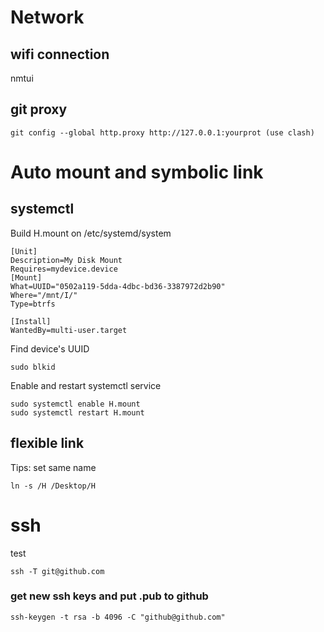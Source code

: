 


# Network   

## wifi connection
nmtui

## git proxy    

```
git config --global http.proxy http://127.0.0.1:yourprot (use clash)
```
# Auto mount and symbolic link

## systemctl
Build H.mount on /etc/systemd/system 
```H.mount
[Unit]
Description=My Disk Mount
Requires=mydevice.device
[Mount]
What=UUID="0502a119-5dda-4dbc-bd36-3387972d2b90"
Where="/mnt/I/"
Type=btrfs

[Install]
WantedBy=multi-user.target
```
Find device's UUID 
```
sudo blkid
```

Enable and restart systemctl service 
```
sudo systemctl enable H.mount 
sudo systemctl restart H.mount
```

## flexible link
Tips: set same name 
```
ln -s /H /Desktop/H
```

# ssh
test 
```
ssh -T git@github.com
``` 

### get new ssh keys and put .pub to github
```
ssh-keygen -t rsa -b 4096 -C "github@github.com" 

``` 





